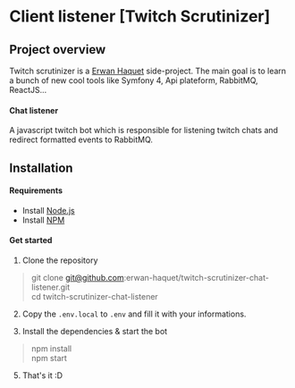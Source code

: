 # Client listener [Twitch Scrutinizer]

## Project overview 
Twitch scrutinizer is a [Erwan Haquet](https://github.com/erwan-haquet) side-project.
The main goal is to learn a bunch of new cool tools like Symfony 4, Api plateform, RabbitMQ, ReactJS...

#### Chat listener 
A javascript twitch bot which is responsible for listening twitch chats and redirect formatted events to RabbitMQ.

## Installation

#### Requirements

- Install [Node.js](https://nodejs.org/en/download/)
- Install [NPM](https://www.npmjs.com/get-npm)

#### Get started

1) Clone the repository

> git clone git@github.com:erwan-haquet/twitch-scrutinizer-chat-listener.git   
> cd twitch-scrutinizer-chat-listener

2) Copy the `.env.local` to `.env` and fill it with your informations.

3) Install the dependencies & start the bot

 > npm install  
 > npm start
 
5) That's it :D


